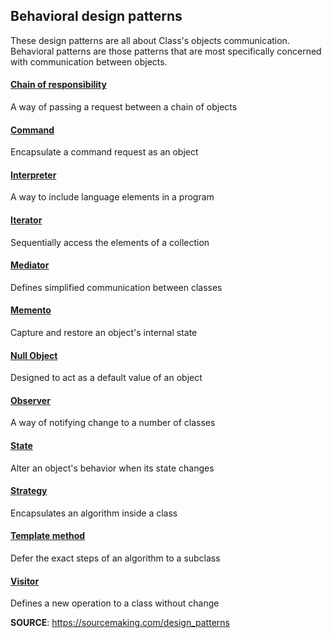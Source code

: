 ## Behavioral design patterns
These design patterns are all about Class's objects communication. Behavioral patterns are those patterns that are most specifically concerned with communication between objects.

#### [Chain of responsibility](/chain-of-responsibility)
A way of passing a request between a chain of objects

#### [Command](/command)
Encapsulate a command request as an object

#### [Interpreter](https://sourcemaking.com/design_patterns/interpreter)
A way to include language elements in a program

#### [Iterator](/iterator)
Sequentially access the elements of a collection

#### [Mediator](https://sourcemaking.com/design_patterns/mediator)
Defines simplified communication between classes

#### [Memento](https://sourcemaking.com/design_patterns/memento)
Capture and restore an object's internal state

#### [Null Object](https://sourcemaking.com/design_patterns/null_object)
Designed to act as a default value of an object

#### [Observer](/observer)
A way of notifying change to a number of classes

#### [State](https://sourcemaking.com/design_patterns/state)
Alter an object's behavior when its state changes

#### [Strategy](/strategy)
Encapsulates an algorithm inside a class

#### [Template method](https://sourcemaking.com/design_patterns/template_method)
Defer the exact steps of an algorithm to a subclass

#### [Visitor](https://sourcemaking.com/design_patterns/visitor)
Defines a new operation to a class without change

**SOURCE**: https://sourcemaking.com/design_patterns
